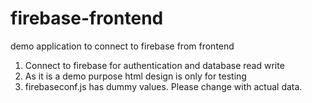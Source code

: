 # firebase-frontend
demo application to connect to firebase from frontend

1) Connect to firebase for authentication and database read write
2) As it is a demo purpose html design is only for testing
3) firebaseconf.js has dummy values. Please change with actual data.
